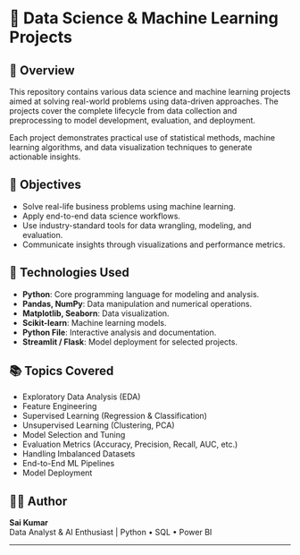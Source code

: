 # 🧠 Data Science & Machine Learning Projects

## 📌 Overview

This repository contains various data science and machine learning projects aimed at solving real-world problems using data-driven approaches. The projects cover the complete lifecycle from data collection and preprocessing to model development, evaluation, and deployment.

Each project demonstrates practical use of statistical methods, machine learning algorithms, and data visualization techniques to generate actionable insights.

## 🎯 Objectives

- Solve real-life business problems using machine learning.
- Apply end-to-end data science workflows.
- Use industry-standard tools for data wrangling, modeling, and evaluation.
- Communicate insights through visualizations and performance metrics.

## 🧰 Technologies Used

- **Python**: Core programming language for modeling and analysis.
- **Pandas, NumPy**: Data manipulation and numerical operations.
- **Matplotlib, Seaborn**: Data visualization.
- **Scikit-learn**: Machine learning models.
- **Python File**: Interactive analysis and documentation.
- **Streamlit / Flask**: Model deployment for selected projects.


## 📚 Topics Covered

- Exploratory Data Analysis (EDA)
- Feature Engineering
- Supervised Learning (Regression & Classification)
- Unsupervised Learning (Clustering, PCA)
- Model Selection and Tuning
- Evaluation Metrics (Accuracy, Precision, Recall, AUC, etc.)
- Handling Imbalanced Datasets
- End-to-End ML Pipelines
- Model Deployment


## 👨‍💻 Author

**Sai Kumar**  
Data Analyst & AI Enthusiast | Python • SQL • Power BI  


---

